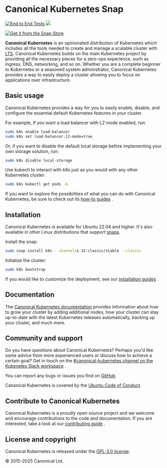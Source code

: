 # Canonical Kubernetes Snap

[![End to End Tests](https://github.com/canonical/k8s-snap/actions/workflows/integration.yaml/badge.svg)](https://github.com/canonical/k8s-snap/actions/workflows/integration.yaml)
[![](https://snapcraft.io/k8s/badge.svg)](https://snapcraft.io/k8s)

[![Get it from the Snap Store](https://snapcraft.io/static/images/badges/en/snap-store-black.svg)](https://snapcraft.io/k8s)

**Canonical Kubernetes** is an opinionated distribution of Kubernetes which
includes all the tools needed to create and manage a scalable cluster with
[LTS](https://canonical.com/blog/12-year-lts-for-kubernetes). Canonical
Kubernetes builds on the main Kubernetes project by providing all
the necessary pieces for a zero-ops experience, such as ingress, DNS,
networking, and so on. Whether you are a complete beginner to Kubernetes or a
seasoned system administrator, Canonical Kubernetes provides a way to easily
deploy a cluster allowing you to focus on applications over infrastructure.

## Basic usage

Canonical Kubernetes provides a way for you to easily enable, disable, and
configure the essential default Kubernetes features in your cluster.

For example, if you want a load balancer with L2 mode enabled, run:

```bash
sudo k8s enable load-balancer
sudo k8s set load-balancer.l2-mode=true
```

Or, if you want to disable the default local storage before implementing your
own storage solution, run:

```bash
sudo k8s disable local-storage
```

Use kubectl to interact with k8s just as you would with any other Kubernetes
cluster:

```bash
sudo k8s kubectl get pods -A
```

If you want to explore the possibilities of what you can do with Canonical
Kubernetes, be sure to check out its
[how-to guides](https://documentation.ubuntu.com/canonical-kubernetes/latest/snap/howto/)
.

## Installation

Canonical Kubernetes is available for Ubuntu 22.04 and higher. It's also
available in other Linux distributions that support
[snaps](https://snapcraft.io/).

Install the snap:

```bash
sudo snap install k8s --channel=1.32-classic/stable --classic
```

Initialize the cluster:

```bash
sudo k8s bootstrap
```

If you would like to customize the deployment, see our
[installation guides](https://documentation.ubuntu.com/canonical-kubernetes/latest/snap/howto/install/)
.

## Documentation

The
[Canonical Kubernetes documentation](https://documentation.ubuntu.com/canonical-kubernetes/)
provides information about how to grow your cluster by adding additional nodes,
how your cluster can stay up-to-date with the latest Kubernetes releases
automatically, backing up your cluster, and much more.

## Community and support

Do you have questions about Canonical Kubernetes? Perhaps you'd like some advice
from more experienced users or discuss how to achieve a certain goal? Get in
touch on the
[#canonical-kubernetes channel on the Kubenetes Slack workspace](http://slack.kubernetes.io/)
.

You can report any bugs or issues you find on
[GitHub](https://github.com/canonical/k8s-snap/issues).

Canonical Kubernetes is covered by the
[Ubuntu Code of Conduct](https://ubuntu.com/community/ethos/code-of-conduct).

## Contribute to Canonical Kubernetes

Canonical Kubernetes is a proudly open source project and we welcome and
encourage contributions to the code and documentation. If you are interested,
take a look at our
[contributing guide](https://documentation.ubuntu.com/canonical-kubernetes/latest/snap/howto/contribute/)
.

## License and copyright

Canonical Kubernetes is released under the [GPL-3.0 license](LICENSE).

© 2015-2025 Canonical Ltd.
